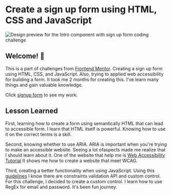 # Create a sign up form using HTML, CSS and JavaScript

![Design preview for the Intro component with sign up form coding challenge](./design/desktop-preview.jpg)

## Welcome! 👋

This is a part of challenges from [Frontend Mentor](https://www.frontendmentor.io). Creating a sign up form using HTML, CSS, and JavaScript. Also, trying to applied web accessibility for building a form. It took me 2 months for creating this. I've learn many things and gain valuable knowledge. 

Click [signup form](https://signup-form-ruby.vercel.app/) to see my work. 
## Lesson Learned

First, learning how to create a form using semantically HTML that can lead to accessible form. I learn that HTML itself is powerful. Knowing how to use it on the correct terms is a skill. 

Second, knowing whether to use ARIA. ARIA is important when you're trying to make an accessible website. Seeing a lot ofaspects made me realize that I should learn about it. One of the website that help me is [Web Accessibility Tutorial](https://www.w3.org/WAI/tutorials/forms/.) It shows me how to create a website that meet WCAG. 

Third, creating a better functionality when using JavaScript. Using this [guidelines](https://developer.mozilla.org/en-US/docs/Learn/Forms/Form_validation) I know there are constraints validation API and custom control. For this challenge, I decided to create a custom control. I learn how to use RegEx for email and password. It's been fun journey.  

